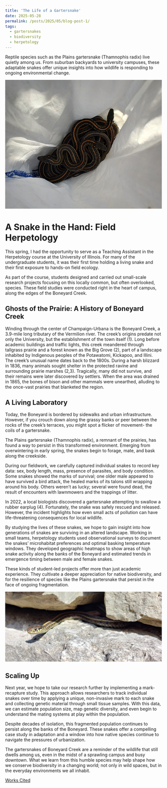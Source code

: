 ```yaml
---
title: 'The Life of a Gartersnake'
date: 2025-05-28
permalink: /posts/2025/05/blog-post-1/
tags:
  - gartersnakes
  - biodiversity
  - herpetology
---
```

Reptile species such as the Plains gartersnake (Thamnophis radix) live quietly among us. From suburban backyards to university campuses, these adaptable snakes offer unique insights into how wildlife is responding to ongoing environmental change.

![](/images/garter_survey.jpg)

A Snake in the Hand: Field Herpetology
======
This spring, I had the opportunity to serve as a Teaching Assistant in the Herpetology course at the University of Illinois. For many of the undergraduate students, it was their first time holding a living snake and their first exposure to hands-on field ecology.

As part of the course, students designed and carried out small-scale research projects focusing on this locally common, but often overlooked, species. These field studies were conducted right in the heart of campus, along the edges of the Boneyard Creek.

Ghosts of the Prairie: A History of Boneyard Creek
------
Winding through the center of Champaign-Urbana is the Boneyard Creek, a 3.9-mile long tributary of the Vermilion river. The creek’s origins predate not only the University, but the establishment of the town itself (1). Long before academic buildings and traffic lights, this creek meandered through tallgrass prairie and a forest known as the Big Grove (2), part of a landscape inhabited by Indigenous peoples of the Potawatomi, Kickapoo, and Illini. 
The creek’s unusual name dates back to the 1800s. During a harsh blizzard in 1836, many animals sought shelter in the protected ravine and surrounding prairie marshes (2,3). Tragically, many did not survive, and their remains were later discovered by settlers. When the area was drained in 1865, the bones of bison and other mammals were unearthed, alluding to the once-vast prairies that blanketed the region.

A Living Laboratory
------
Today, the Boneyard is bordered by sidewalks and urban infrastructure. However, if you crouch down along the grassy banks or peer between the rocks of the creek’s terraces, you might spot a flicker of movement- the coils of a gartersnake.

The Plains gartersnake (Thamnophis radix), a remnant of the prairies, has found a way to persist in this transformed environment. Emerging from overwintering in early spring, the snakes begin to forage, mate, and bask along the creekside.

During our fieldwork, we carefully captured individual snakes to record key data: sex, body length, mass, presence of parasites, and body condition. Some snakes showed the marks of survival; one older male appeared to have survived a bird attack, the healed marks of its talons still wrapping around his body. Others weren’t as lucky; several were found dead, the result of encounters with lawnmowers and the trappings of litter.

In 2022, a local biologists discovered a gartersnake attempting to swallow a rubber earplug (4). Fortunately, the snake was safely rescued and released. However, the incident highlights how even small acts of pollution can have life-threatening consequences for local wildlife.

By studying the lives of these snakes, we hope to gain insight into how generations of snakes are surviving in an altered landscape. Working in small teams, herpetology students used observational surveys to document the snakes’ microhabitat preferences and optimal basking temperature windows. They developed geographic heatmaps to show areas of high snake activity along the banks of the Boneyard and estimated trends in emergence timing between male and female snakes.

These kinds of student-led projects offer more than just academic experience. They cultivate a deeper appreciation for native biodiversity, and for the resilience of species like the Plains gartersnake that persist in the face of ongoing fragmentation.

![](/images/T_radix.jpg)

Scaling Up
------
Next year, we hope to take our research further by implementing a mark-recapture study. This approach allows researchers to track individual snakes over time by applying a unique, non-invasive mark to each snake and collecting genetic material through small tissue samples. With this data, we can estimate population size, map genetic diversity, and even begin to understand the mating systems at play within the population.

Despite decades of isolation, this fragmented population continues to persist along the banks of the Boneyard. These snakes offer a compelling case study in adaptation and a window into how native species continue to navigate the pressures of urbanization.

The gartersnakes of Boneyard Creek are a reminder of the wildlife that still dwells among us, even in the midst of a sprawling campus and busy downtown. What we learn from this humble species may help shape how we conserve biodiversity in a changing world; not only in wild spaces, but in the everyday environments we all inhabit.


[Works Cited](/files/garter_refs.pdf)

